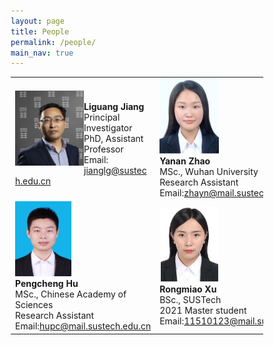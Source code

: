 ```yaml
---
layout: page
title: People
permalink: /people/
main_nav: true
---
```


<style>
* {
  box-sizing: border-box;
}

/* Create three equal columns that floats next to each other */
.column {
  float: left;
  width: 50%;
  padding: 0px;
  /*height: 300px;  Should be removed. Only for demonstration */
}

/* Clear floats after the columns */
.row:after {
  content: "";
  display: table;
  clear: both;
}
</style>


<table cellspacing="2" cellpadding="2">
  <tr>
    <td align="left"><img src="/assets/Liguang.jpg" alt="姜丽光" style="width:110px;height:120px;float:left"> <br><b>Liguang Jiang</b> <br>Principal Investigator<br>PhD, Assistant Professor<br>
    Email: <a href="mailto:jianglg@sustech.edu.cn">jianglg@sustech.edu.cn</a></td>
    <td align="left"><img src="/assets/Yanan.png" alt="赵亚楠" style="width:95px;height:120px;"> <br><b>Yanan Zhao</b> <br>MSc., Wuhan University<br>Research Assistant<br> Email:<a href="mailto:zhayn@mail.sustech.edu.cn">zhayn@mail.sustech.edu.cn</a></td>

  </tr>
  <tr>
    <td align="left"><img src="/assets/Pengcheng.jpg" alt="胡鹏程" style="width:90px;height:120px;"> <br><b>Pengcheng Hu</b><br>MSc., Chinese Academy of Sciences <br>Research Assistant<br> Email:<a href="mailto:hupc@mail.sustech.edu.cn">hupc@mail.sustech.edu.cn</a></td>
      <td align="left"><img src="/assets/Rongmiao.PNG" alt="徐荣苗" style="width:95px;height:120px;"> <br><b>Rongmiao Xu</b><br>BSc., SUSTech <br>2021 Master student<br> Email:<a href="mailto:11510123@mail.sustech.edu.cn">11510123@mail.sustech.edu.cn</a></td>
  </tr>

</table>

